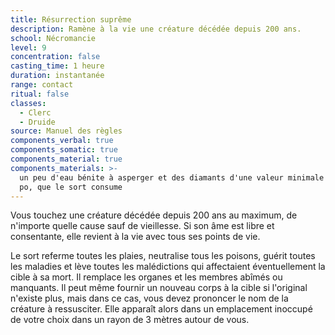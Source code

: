 ```yaml
---
title: Résurrection suprême
description: Ramène à la vie une créature décédée depuis 200 ans.
school: Nécromancie
level: 9
concentration: false
casting_time: 1 heure
duration: instantanée
range: contact
ritual: false
classes:
  - Clerc
  - Druide
source: Manuel des règles
components_verbal: true
components_somatic: true
components_material: true
components_materials: >-
  un peu d'eau bénite à asperger et des diamants d'une valeur minimale de 25000
  po, que le sort consume
---
```

Vous touchez une créature décédée depuis 200 ans au maximum, de n'importe quelle cause sauf de vieillesse. Si son âme est libre et consentante, elle revient à la vie avec tous ses points de vie.

Le sort referme toutes les plaies, neutralise tous les poisons, guérit toutes les maladies et lève toutes les malédictions qui affectaient éventuellement la cible à sa mort. Il remplace les organes et les membres abîmés ou manquants. Il peut même fournir un nouveau corps à la cible si l'original n'existe plus, mais dans ce cas, vous devez prononcer le nom de la créature à ressusciter. Elle apparaît alors dans un emplacement inoccupé de votre choix dans un rayon de 3 mètres autour de vous.
